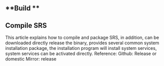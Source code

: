## **Build **


## **Compile SRS**

This article explains how to compile and package SRS, in addition, can be downloaded directly release the binary, provides several common system installation package, the installation program will install system services, system services can be activated directly. Reference: Github: Release or domestic Mirror: release